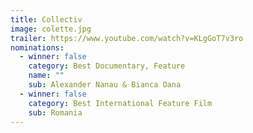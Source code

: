 ```yaml
---
title: Collectiv
image: colette.jpg
trailer: https://www.youtube.com/watch?v=KLgGoT7v3ro
nominations:
  - winner: false
    category: Best Documentary, Feature
    name: ""
    sub: Alexander Nanau & Bianca Oana
  - winner: false
    category: Best International Feature Film
    sub: Romania
---
```

